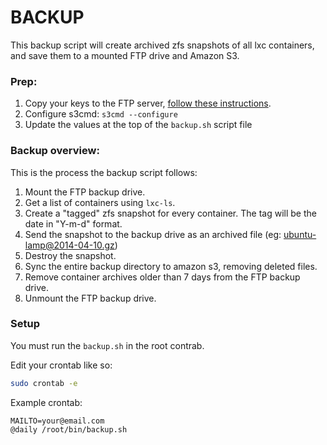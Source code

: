 # BACKUP

This backup script will create archived zfs snapshots of all lxc containers, and save them to a mounted FTP drive and Amazon S3.

### Prep:

1. Copy your keys to the FTP server, [follow these instructions](http://wiki.hetzner.de/index.php/Backup/en#FTP.2FSFTP.2FSCP).
2. Configure s3cmd: `s3cmd --configure`
3. Update the values at the top of the `backup.sh` script file

### Backup overview:

This is the process the backup script follows:

1. Mount the FTP backup drive.
1. Get a list of containers using `lxc-ls`.
2. Create a "tagged" zfs snapshot for every container. The tag will be the date in "Y-m-d" format.
3. Send the snapshot to the backup drive as an archived file (eg: ubuntu-lamp@2014-04-10.gz)
4. Destroy the snapshot.
5. Sync the entire backup directory to amazon s3, removing deleted files.
6. Remove container archives older than 7 days from the FTP backup drive.
7. Unmount the FTP backup drive.

### Setup

You must run the `backup.sh` in the root contrab. 

Edit your crontab like so:

```bash
sudo crontab -e
```

Example crontab:

```
MAILTO=your@email.com
@daily /root/bin/backup.sh
```


